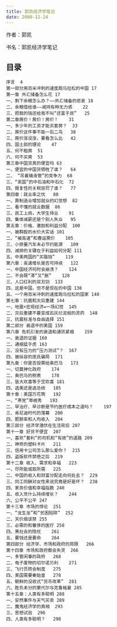```yaml
---
title: 郭凯经济学笔记
date: 2000-12-24
---
```


作者：郭凯

书名：郭凯经济学笔记

## 目录

    序言	4
    第一部分用百米冲刺的速度跑马拉松的中国	17
    第一章 外汇储备怎么花	17
    一、剩下余粮怎么办？——外汇储备的悲哀	18
    二、余粮借给谁——减持有种无力感	22
    三、把我的钱还给我不叫“还富于民”	25
    第二章房价！房价！房价！	31
    一、多少年的工资才能买套房？	33
    二、房价这件事不能一石二鸟	38
    三、房价涨没涨，要看怎么比	42
    四、国土部的理论	47
    五、何不租房	51
    六、何不买房	53
    第三章中国货真的便宜吗	63
    一、便宜的中国货牺牲了谁？	64
    二、 “吊着输液管”的竞争力	68
    三、“卖国”的中石油和中石化	72
    四、报复性的关税惩罚了谁？	77
    第四章：就业率之忧	80
    一、靠制造业增加就业的幻觉想	82
    二、看不懂的就业数据	86
    三、民工上岗，大学生待业	91
    四、集体减薪还是个别人失业	95
    第五章：价格、激励和利益分配	100
    一、被群殴的水价大实话	101
    二、“被高速”和春运票价	105
    三、小排量汽车未必节约能源	109
    四、减排的关键在于利益如何分配	111
    五、中美两国的“买路钱”	119
    第六章：高速增长是否可持续	122
    一、中国经济何时会崩溃？	124
    二、不会既“滞”又“胀”	128
    三、人口红利的双刃剑	133
    四、这是中国，但不是现在的中国	138
    五、一个用百米冲刺的速度跑马拉松的国家	140
    第七章：抗震和灾后重建	144
    一、地震+宏观经济=一场幻觉	145
    二、灾后重建不要变成石灰烂泥般的灵药	148
    三、抗震标准与自由选择	151
    第二部分 衰退中的美国	159
    第八章 危机引发的衰退和通货紧缩	159
    一、衰退的证据	160
    二、通缩猛于虎	163
    三、没有压力的“压力测试”？	167
    四、被纵容的庞氏骗局	171
    第九章：你是否投票给奥巴马	173
    一、切莫神化政府	174
    二、奥巴马的税表	178
    三、皆大欢喜等于空欢喜	181
    四、选美还是选总统	185
    第十章：美国万花筒	192
    一、“茶党”草根秀	193
    二、早治疗、早诊断是节约医疗成本之道吗？	197
    三、肯尼迪时代的落幕	200
    四、肥胖率和人均收入	204
    第三部分 经济学潜伏在生活背后	207
    第十一章 好货不便宜	207
    一、喜欢“套利“的司机和“有效”的道路	209
    二、神奇的塑料卡片	211
    三、信用卡公司怎么那么爱你？	215
    四、盗版软件禁绝之后	219
    第十二章 收入、需求和幸福	223
    一、尽所能或取所需	225
    二、中国的收入和财富分配走向何处去？	229
    三、同工同酬对女性来说究竟是好是坏？	238
    四、家务价值和幸福指数	240
    五、收入凭什么持续增长？	244
    六、公平不公平	247
    第十三章 市场的悖论	251
    一、“龙生龙”和“贫困陷阱”	252
    二、天价烟该禁	255
    三、必需的和奢侈的医疗	258
    四、黑社会的隐忧	261
    五、要钱还是要命	264
    第四部分 经济学、市场和政府的局限	266
    第十四章 市场和政府都会失灵	266
    一、多管闲事的政府	268
    二、电子废物的切尔诺贝利	271
    三、飞行员转会制度	275
    四、美国需要秦始皇	278
    五、朝鲜的没收式“货币改革”	281
    六、胜负未分的蒙代尔与克鲁格曼	285
    第十五章：人类有多聪明	288
    一、安然事件与天气买卖	289
    二、魔鬼经济学的真相	293
    三、思想试验	296
    四、人类有多聪明？	298
    
